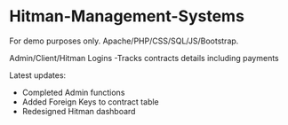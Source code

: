 # Hitman-Management-Systems
For demo purposes only. Apache/PHP/CSS/SQL/JS/Bootstrap.

Admin/Client/Hitman Logins
-Tracks contracts details including payments

Latest updates:

- Completed Admin functions
- Added Foreign Keys to contract table
- Redesigned Hitman dashboard


